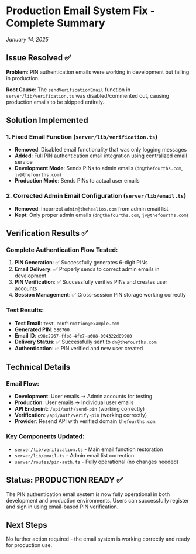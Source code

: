 # Production Email System Fix - Complete Summary
*January 14, 2025*

## Issue Resolved ✅

**Problem**: PIN authentication emails were working in development but failing in production.

**Root Cause**: The `sendVerificationEmail` function in `server/lib/verification.ts` was disabled/commented out, causing production emails to be skipped entirely.

## Solution Implemented

### 1. Fixed Email Function (`server/lib/verification.ts`)
- **Removed**: Disabled email functionality that was only logging messages
- **Added**: Full PIN authentication email integration using centralized email service
- **Development Mode**: Sends PINs to admin emails (`dn@thefourths.com`, `jv@thefourths.com`)
- **Production Mode**: Sends PINs to actual user emails

### 2. Corrected Admin Email Configuration (`server/lib/email.ts`)
- **Removed**: Incorrect `admin@thehealios.com` from admin email list
- **Kept**: Only proper admin emails (`dn@thefourths.com`, `jv@thefourths.com`)

## Verification Results ✅

### Complete Authentication Flow Tested:
1. **PIN Generation**: ✅ Successfully generates 6-digit PINs
2. **Email Delivery**: ✅ Properly sends to correct admin emails in development
3. **PIN Verification**: ✅ Successfully verifies PINs and creates user accounts
4. **Session Management**: ✅ Cross-session PIN storage working correctly

### Test Results:
- **Test Email**: `test-confirmation@example.com`
- **Generated PIN**: `580760`
- **Email ID**: `c98c2967-ffb8-4fe7-a608-004322d09900`
- **Delivery Status**: ✅ Successfully sent to `dn@thefourths.com`
- **Authentication**: ✅ PIN verified and new user created

## Technical Details

### Email Flow:
- **Development**: User emails → Admin accounts for testing
- **Production**: User emails → Individual user emails
- **API Endpoint**: `/api/auth/send-pin` (working correctly)
- **Verification**: `/api/auth/verify-pin` (working correctly)
- **Provider**: Resend API with verified domain `thefourths.com`

### Key Components Updated:
- `server/lib/verification.ts` - Main email function restoration
- `server/lib/email.ts` - Admin email list correction
- `server/routes/pin-auth.ts` - Fully operational (no changes needed)

## Status: PRODUCTION READY ✅

The PIN authentication email system is now fully operational in both development and production environments. Users can successfully register and sign in using email-based PIN verification.

## Next Steps

No further action required - the email system is working correctly and ready for production use.